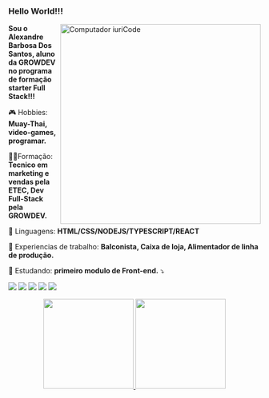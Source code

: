 ### Hello World!!!

<img src="https://raw.githubusercontent.com/MicaelliMedeiros/micaellimedeiros/master/image/computer-illustration.png" min-width="400px" max-width="400px" width="400px" align="right" alt="Computador iuriCode">

<p align="left"> 
  <strong>Sou o Alexandre Barbosa Dos Santos, aluno da GROWDEV no programa de formação starter Full Stack!!!</strong>
</p>

<p align="left">
  🎮 Hobbies: <strong>Muay-Thai, video-games, programar.</strong>
</p>

<p align="left">
  👨‍🎓Formação: <strong>Tecnico em marketing e vendas pela ETEC, Dev Full-Stack pela GROWDEV.</strong>
</p>

<p align="left">
  🦄 Linguagens: <strong>HTML/CSS/NODEJS/TYPESCRIPT/REACT</strong>
</p>

<p align="left">
  💼 Experiencias de trabalho: <strong>Balconista, Caixa de loja, Alimentador de linha de produção.</strong>
</p>

<p align="left">
  📘 Estudando: <strong>primeiro modulo de Front-end.</strong> ⤵️
</p>

<p align="left">
  <a href="#" alt="Gmail">
  <img src="https://img.shields.io/badge/-Gmail-FF0000?style=flat-square&labelColor=FF0000&logo=gmail&logoColor=white&link=mailto:/alekill37@gmail.com" /></a>

  <a href="https://www.linkedin.com/in/alexandre-barbosa-673a04167/" alt="Linkedin">
  <img src="https://img.shields.io/badge/-Linkedin-0e76a8?style=flat-square&logo=Linkedin&logoColor=white&link=https://www.linkedin.com/in/alexandre-barbosa-673a04167/" /></a>

  <a href="#" alt="WhatsApp">
  <img src="https://img.shields.io/badge/-WhatsApp-25d366?style=flat-square&labelColor=25d366&logo=whatsapp&logoColor=white&link=https://wa.me/+5515981602499"/></a>

  <a href="#" alt="Facebook">
  <img src="https://img.shields.io/badge/-Facebook-3b5998?style=flat-square&labelColor=3b5998&logo=facebook&logoColor=white&link=https://www.facebook.com/profile.php?id=100003772530783"/></a>

  <a href="#" alt="Instagram">
  <img src="https://img.shields.io/badge/-Instagram-DF0174?style=flat-square&labelColor=DF0174&logo=instagram&logoColor=white&link=https://www.instagram.com/alexandre_b.d.s/"/></a>
</p>  


<div align="center">
  <a href="https://github.com/akexabdreZx">
  <img height="180em" src="https://github-readme-stats.vercel.app/api?username=alexandreZx&show_icons=true&theme=dracula&include_all_commits=true&count_private=true"/>
  <img height="180em" src="https://github-readme-stats.vercel.app/api/top-langs/?username=alexandreZx&layout=compact&langs_count=7&theme=dracula"/>
</div>
